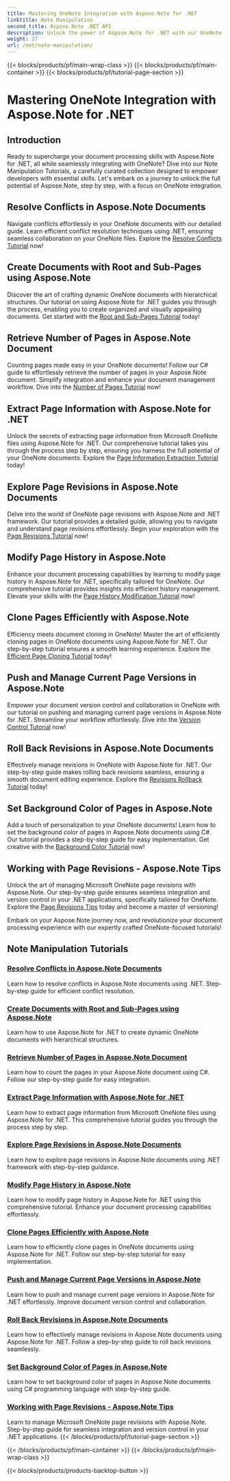 ```yaml
---
title: Mastering OneNote Integration with Aspose.Note for .NET
linktitle: Note Manipulation
second_title: Aspose.Note .NET API
description: Unlock the power of Aspose.Note for .NET with our OneNote-focused tutorials. Resolve conflicts, create dynamic documents, and explore efficient page manipulation. 
weight: 27
url: /net/note-manipulation/
---
```


{{< blocks/products/pf/main-wrap-class >}}
{{< blocks/products/pf/main-container >}}
{{< blocks/products/pf/tutorial-page-section >}}

# Mastering OneNote Integration with Aspose.Note for .NET


## Introduction

Ready to supercharge your document processing skills with Aspose.Note for .NET, all while seamlessly integrating with OneNote? Dive into our Note Manipulation Tutorials, a carefully curated collection designed to empower developers with essential skills. Let's embark on a journey to unlock the full potential of Aspose.Note, step by step, with a focus on OneNote integration.

## Resolve Conflicts in Aspose.Note Documents
Navigate conflicts effortlessly in your OneNote documents with our detailed guide. Learn efficient conflict resolution techniques using .NET, ensuring seamless collaboration on your OneNote files. Explore the [Resolve Conflicts Tutorial](./conflict-page-resolution/) now!

## Create Documents with Root and Sub-Pages using Aspose.Note
Discover the art of crafting dynamic OneNote documents with hierarchical structures. Our tutorial on using Aspose.Note for .NET guides you through the process, enabling you to create organized and visually appealing documents. Get started with the [Root and Sub-Pages Tutorial](./create-documents-root-sub-pages/) today!

## Retrieve Number of Pages in Aspose.Note Document
Counting pages made easy in your OneNote documents! Follow our C# guide to effortlessly retrieve the number of pages in your Aspose.Note document. Simplify integration and enhance your document management workflow. Dive into the [Number of Pages Tutorial](./retrieve-number-of-pages/) now!

## Extract Page Information with Aspose.Note for .NET
Unlock the secrets of extracting page information from Microsoft OneNote files using Aspose.Note for .NET. Our comprehensive tutorial takes you through the process step by step, ensuring you harness the full potential of your OneNote documents. Explore the [Page Information Extraction Tutorial](./extract-page-information/) today!

## Explore Page Revisions in Aspose.Note Documents
Delve into the world of OneNote page revisions with Aspose.Note and .NET framework. Our tutorial provides a detailed guide, allowing you to navigate and understand page revisions effortlessly. Begin your exploration with the [Page Revisions Tutorial](./page-revisions-exploration/) now!

## Modify Page History in Aspose.Note
Enhance your document processing capabilities by learning to modify page history in Aspose.Note for .NET, specifically tailored for OneNote. Our comprehensive tutorial provides insights into efficient history management. Elevate your skills with the [Page History Modification Tutorial](./modify-page-history/) now!

## Clone Pages Efficiently with Aspose.Note
Efficiency meets document cloning in OneNote! Master the art of efficiently cloning pages in OneNote documents using Aspose.Note for .NET. Our step-by-step tutorial ensures a smooth learning experience. Explore the [Efficient Page Cloning Tutorial](./efficient-page-cloning/) today!

## Push and Manage Current Page Versions in Aspose.Note
Empower your document version control and collaboration in OneNote with our tutorial on pushing and managing current page versions in Aspose.Note for .NET. Streamline your workflow effortlessly. Dive into the [Version Control Tutorial](./manage-current-page-versions/) now!

## Roll Back Revisions in Aspose.Note Documents
Effectively manage revisions in OneNote with Aspose.Note for .NET. Our step-by-step guide makes rolling back revisions seamless, ensuring a smooth document editing experience. Explore the [Revisions Rollback Tutorial](./roll-back-document-revisions/) today!

## Set Background Color of Pages in Aspose.Note
Add a touch of personalization to your OneNote documents! Learn how to set the background color of pages in Aspose.Note documents using C#. Our tutorial provides a step-by-step guide for easy implementation. Get creative with the [Background Color Tutorial](./set-page-background-color/) now!

## Working with Page Revisions - Aspose.Note Tips
Unlock the art of managing Microsoft OneNote page revisions with Aspose.Note. Our step-by-step guide ensures seamless integration and version control in your .NET applications, specifically tailored for OneNote. Explore the [Page Revisions Tips](./working-with-page-revisions/) today and become a master of versioning!

Embark on your Aspose.Note journey now, and revolutionize your document processing experience with our expertly crafted OneNote-focused tutorials!
## Note Manipulation Tutorials
### [Resolve Conflicts in Aspose.Note Documents](./conflict-page-resolution/)
Learn how to resolve conflicts in Aspose.Note documents using .NET. Step-by-step guide for efficient conflict resolution.
### [Create Documents with Root and Sub-Pages using Aspose.Note](./create-documents-root-sub-pages/)
Learn how to use Aspose.Note for .NET to create dynamic OneNote documents with hierarchical structures.
### [Retrieve Number of Pages in Aspose.Note Document](./retrieve-number-of-pages/)
Learn how to count the pages in your Aspose.Note document using C#. Follow our step-by-step guide for easy integration.
### [Extract Page Information with Aspose.Note for .NET](./extract-page-information/)
Learn how to extract page information from Microsoft OneNote files using Aspose.Note for .NET. This comprehensive tutorial guides you through the process step by step.
### [Explore Page Revisions in Aspose.Note Documents](./page-revisions-exploration/)
Learn how to explore page revisions in Aspose.Note documents using .NET framework with step-by-step guidance.
### [Modify Page History in Aspose.Note](./modify-page-history/)
Learn how to modify page history in Aspose.Note for .NET using this comprehensive tutorial. Enhance your document processing capabilities effortlessly.
### [Clone Pages Efficiently with Aspose.Note](./efficient-page-cloning/)
Learn how to efficiently clone pages in OneNote documents using Aspose.Note for .NET. Follow our step-by-step tutorial for easy implementation.
### [Push and Manage Current Page Versions in Aspose.Note](./manage-current-page-versions/)
Learn how to push and manage current page versions in Aspose.Note for .NET effortlessly. Improve document version control and collaboration.
### [Roll Back Revisions in Aspose.Note Documents](./roll-back-document-revisions/)
Learn how to effectively manage revisions in Aspose.Note documents using Aspose.Note for .NET. Follow a step-by-step guide to roll back revisions seamlessly.
### [Set Background Color of Pages in Aspose.Note](./set-page-background-color/)
Learn how to set background color of pages in Aspose.Note documents using C# programming language with step-by-step guide.
### [Working with Page Revisions - Aspose.Note Tips](./working-with-page-revisions/)
Learn to manage Microsoft OneNote page revisions with Aspose.Note. Step-by-step guide for seamless integration and version control in your .NET applications.
{{< /blocks/products/pf/tutorial-page-section >}}

{{< /blocks/products/pf/main-container >}}
{{< /blocks/products/pf/main-wrap-class >}}

{{< blocks/products/products-backtop-button >}}
